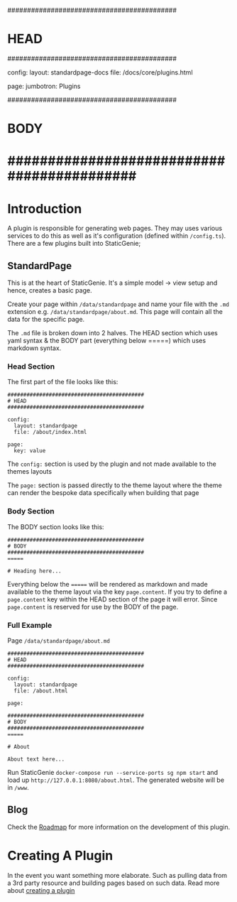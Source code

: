 ###########################################
# HEAD
###########################################

config: 
  layout: standardpage-docs
  file: /docs/core/plugins.html

page: 
  jumbotron: Plugins

###########################################
# BODY
###########################################
=====

# Introduction

A plugin is responsible for generating web pages. They may uses various services to do this as well as it's configuration (defined within `/config.ts`). There are a few plugins built into StaticGenie;

## StandardPage

This is at the heart of StaticGenie. It's a simple model -> view setup and hence, creates a basic page.

Create your page within `/data/standardpage` and name your file with the `.md` extension e.g. `/data/standardpage/about.md`. This page will contain all the data for the specific page.

The `.md` file is broken down into 2 halves. The HEAD section which uses yaml syntax & the BODY part (everything below =====) which uses markdown syntax.

### Head Section

The first part of the file looks like this:

```
###########################################
# HEAD
###########################################

config: 
  layout: standardpage
  file: /about/index.html

page: 
  key: value
```

The `config:` section is used by the plugin and not made available to the themes layouts

The `page:` section is passed directly to the theme layout where the theme can render the bespoke data specifically when building that page

### Body Section

The BODY section looks like this:

```
###########################################
# BODY
###########################################
=====

# Heading here...
```

Everything below the `=====` will be rendered as markdown and made available to the theme layout via the key `page.content`. If you try to define a `page.content` key within the HEAD section of the page it will error. Since `page.content` is reserved for use by the BODY of the page.

### Full Example

Page `/data/standardpage/about.md`

```
###########################################
# HEAD
###########################################

config: 
  layout: standardpage
  file: /about.html

page: 

###########################################
# BODY
###########################################
=====

# About

About text here...

```

Run StaticGenie `docker-compose run --service-ports sg npm start` and load up `http://127.0.0.1:8080/about.html`. The generated website will be in `/www`.

## Blog

Check the [Roadmap](/roadmap.html) for more information on the development of this plugin.

# Creating A Plugin

In the event you want something more elaborate. Such as pulling data from a 3rd party resource and building pages based on such data. Read more about [creating a plugin](/docs/advanced/creating-a-plugin.html)